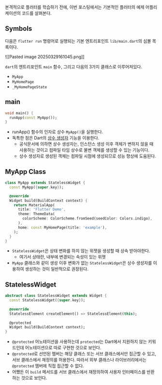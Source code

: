 
본격적으로 플러터를 학습하기 전에, 이번 포스팅에서는 기본적인 플러터의 예제 어플리케이션의 코드를 살펴본다.

## Symbols
다음은 `flutter run` 명령어로 실행되는 기본 엔트리포인트 `lib/main.dart`의 심볼 목록이다.

![[Pasted image 20250329161045.png]]

`dart`의 엔트리포인트 `main` 함수, 그리고 다음의 3가지 클래스로 이루어져있다.
- `MyApp`
- `MyHomePage`
- `_MyHomePageState`

## main
```dart
void main() {
  runApp(const MyApp());
}
```
- runApp() 함수의 인자로 상수 `MyApp()`을 실행한다.
- 독특한 점은 Dart의 [상수 생성자](https://dart.dev/language/constructors#constant-constructors) 기능을 이용한다.
	- 공식문서에 의하면 상수 생성자는, 인스턴스 생성 이후 객체가 변하지 않을 때 사용하는 것이고 컴파일 타임 상수로 불변 객체를 생성할 수 있는 기능이다.
	- 상수 생성자로 생성된 객체는 컴파일 시점에 생성되므로 성능 향상에 도움된다.

## MyApp Class
```dart
class MyApp extends StatelessWidget {
  const MyApp({super.key});

  @override
  Widget build(BuildContext context) {
    return MaterialApp(
      title: 'Flutter Demo',
      theme: ThemeData(
        colorScheme: ColorScheme.fromSeed(seedColor: Colors.indigo),
      ),
      home: const MyHomePage(title: 'example'),
    );
  }
}
```
- `StatelessWidget`은 상태 변화를 하지 않는 위젯을 생성할 때 상속 받아야한다.
	- 여기서 상태란, 내부에 변경되는 속성이 있는 위젯 
- `MyApp` 클래스와 같이 생성 이후 변화가 없는 `StatelessWidget`은 상수 생성자를 이용하여 생성하는 것이 일반적으로 권장된다.

## StatelessWidget

```dart
abstract class StatelessWidget extends Widget {
  const StatelessWidget({super.key});
  
  @override
  StatelessElement createElement() => StatelessElement(this);
  
  @protected
  Widget build(BuildContext context);
}
```
- `@protected` 어노테이션을 사용하는데 `protected`는 Dart에서 지원하지 않는 키워드인데 어노테이션으로 따로 구현한 것으로 보인다.
- `@protected`로 선언된 멤버는 해당 클래스 또는 서브 클래스에서만 접근할 수 있고, 서브 클래스에서 재정의를 허용한다. 따라서 외부 클래스나 라이브러리에서는 `@protected` 멤버에 직접 접근할 수 없다.
- 어쨌든 이 `build` 메서드를 서브 클래스에서 재정의하여 사용자 인터페이스를 반환하는 것으로 보인다.
